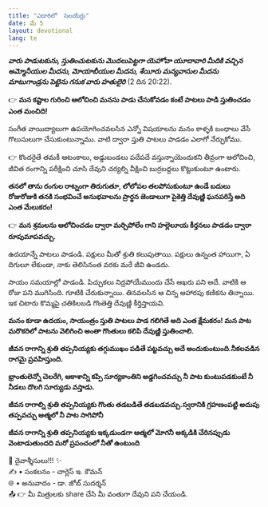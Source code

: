 ```yaml
---
title: "ఎడారిలో  సెలయేర్లు"
date: మే 5
layout: devotional
lang: te
---
```



***వారు పాడుటకును, స్తుతించుటకును మొదలుపెట్టగా యెహోవా యూదావారి మీదికి వచ్చిన అమ్మోనీయుల మీదను, మోయాబీయుల మీదను, శేయీరు మన్యవాసుల మీదను మాటుగాండ్రను పెట్టెను గనుక వారు హతులైరి*** 
(2 దిన 20:22).

👉 **మన కష్టాల గురించి ఆలోచించి మనసు పాడు చేసుకోవడం కంటే పాటలు పాడి స్తుతించడం ఎంత మంచిది!**

 సంగీత వాయిద్యాలుగా ఉపయోగించవలసిన ఎన్నో విషయాలను మనం కాళ్ళకి బంధాలు వేసే గొలుసులుగా చేసుకుంటున్నాము. వాటి ద్వారా స్తుతి పాటలు పాడడం ఎలాగో నేర్చుకోము.

👉 కొందరైతే తమకీ ఆటంకాలు, అడ్డుబండలు పదేపదే వస్తున్నాయెందుకని తీవ్రంగా ఆలోచించి, జీవిత రంగాన్ని పరీక్షించి చూసి దేవుని చర్యల్ని వీక్షించి బుర్రబద్దలు కొట్టుకుంటూ ఉంటారు.

 **తనలో తాను రంగుల రాట్నంగా తిరుగుతూ, లోలోపల తలపోసుకుంటూ ఉండే బదులు రోజురోజుకి తనకి సంభవించే అనుభవాలను ప్రార్థన జెండాలుగా పైకెత్తి దేవుణ్ణి ఘనపరిస్తే అది ఎంత మేలుకరం!** 

👉 **మన శ్రమలను ఆలోచించడం ద్వారా మర్చిపోలేం గాని హల్లెలూయ కీర్తనలు పాడడం ద్వారా రూపుమాపవచ్చు.**

 ఉదయాన్నే పాటలు పాడండి. పక్షులు మీతో శ్రుతి కలుపుతాయి. పక్షులు ఉన్నంత హాయిగా, ఏ దిగులూ లేకుండా, నాకు తెలిసినంత వరకు మరే జీవి ఉండదు. 

సాయం సమయాల్లో పాడండి. పిచ్చుకలు నిద్రపోయేముందు చేసే ఆఖరు పని అదే. వాటికి ఆ రోజు పని ముగిసింది. గూటికి చేరుకున్నాయి. తినవలసిన ఆ చిన్న ఆహారపు కణికను తిన్నాయి. ఇక చిటారు కొమ్మపై చతికిలబడి గొంతెత్తి దేవుణ్ణి కీర్తిస్తాయవి.

**మనం కూడా ఉదయం, సాయంత్రం స్తుతి పాటలు పాడ గలిగితే అది ఎంత క్షేమకరం! మన పాట మరొకరిలో పాటను వెలిగించి అంతా గొంతులు కలిపి దేవుణ్ణి స్తుతించాలి.**

**జీవన రాగాన్ని శ్రుతి తప్పనియ్యకు తగ్గుముఖం పడితే పట్టవచ్చు అదే అందుకుంటుంది.నీకలవడిన రాగమై ప్రవహిస్తుంది.**

**భ్రాంతులెన్నో చెలరేగి, ఆకాశాన్ని కప్పి సూర్యకాంతిని అడ్డగించవచ్చు నీ పాట కుంటుపడకుంటే నీ నీడలు దొలగి సూర్యుడు వస్తాడు.**

**జీవన రాగాల్ని శ్రుతి తప్పనియ్యకు గొంతు తడబడితే తడబడవచ్చు.స్వరానికి గ్రహణంపట్టి అదుపు తప్పవచ్చు ఆత్మలో నీ పాట సాగిపోనీ**

**జీవన రాగాన్ని శ్రుతి తప్పనియ్యకు ఇక్కడుండగా ఆత్మలో మోగనీ అక్కడికి చేరినప్పుడు వెంటాడుతుందది మరో ప్రపంచంలో నీతో ఉంటుంది**

<div class="blessing">🙏 <span class="bless-text">దైవాశ్శీసులు!!!</span> ✨</div>

<div class="credit">✍️ <span class="credit-text">▪ సంకలనం - చార్లెస్ ఇ. కౌమన్</span></div>
<div class="credit">🌐 <span class="credit-text">▪ అనువాదం - డా. జోబ్ సుదర్శన్</span></div>


<div class="share">📤 👉 <span class="share-text">మీ మిత్రులకు share చేసి మీ వంతుగా దేవుని పని చేయండి.</span></div>
